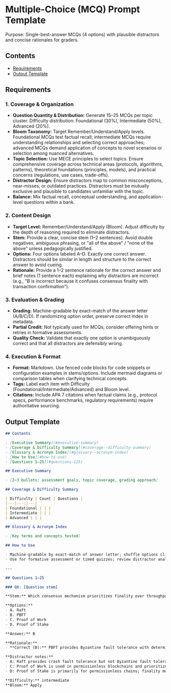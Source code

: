 # Multiple-Choice (MCQ) Prompt Template

Purpose: Single-best-answer MCQs (4 options) with plausible distractors and concise rationales for graders.

## Contents

- [Requirements](#requirements)
- [Output Template](#output-template)

## Requirements

### 1. Coverage & Organization

- **Question Quantity & Distribution:** Generate 15–25 MCQs per topic cluster. Difficulty distribution: Foundational (30%), Intermediate (50%), Advanced (20%).
- **Bloom Taxonomy:** Target Remember/Understand/Apply levels. Foundational MCQs test factual recall; intermediate MCQs require understanding relationships and selecting correct approaches; advanced MCQs demand application of concepts to novel scenarios or selection among nuanced alternatives.
- **Topic Selection:** Use MECE principles to select topics. Ensure comprehensive coverage across technical areas (protocols, algorithms, patterns), theoretical foundations (principles, models), and practical concerns (regulations, use cases, trade-offs).
- **Distractor Design:** Ensure distractors map to common misconceptions, near-misses, or outdated practices. Distractors must be mutually exclusive and plausible to candidates unfamiliar with the topic.
- **Balance:** Mix factual recall, conceptual understanding, and application-level questions within a bank.

### 2. Content Design

- **Target Level:** Remember/Understand/Apply (Bloom). Adjust difficulty by the depth of reasoning required to eliminate distractors.
- **Stem:** Provide a clear, concise stem (1–2 sentences). Avoid double negatives, ambiguous phrasing, or "all of the above" / "none of the above" unless pedagogically justified.
- **Options:** Four options labeled A–D. Exactly one correct answer. Distractors should be similar in length and structure to the correct answer to avoid cueing.
- **Rationale:** Provide a 1–2 sentence rationale for the correct answer and brief notes (1 sentence each) explaining why distractors are incorrect (e.g., "B is incorrect because it confuses consensus finality with transaction confirmation").

### 3. Evaluation & Grading

- **Grading:** Machine-gradable by exact-match of the answer letter (A/B/C/D). If randomizing option order, preserve correct index in metadata.
- **Partial Credit:** Not typically used for MCQs; consider offering hints or retries in formative assessments.
- **Quality Check:** Validate that exactly one option is unambiguously correct and that all distractors are defensibly wrong.

### 4. Execution & Format

- **Format:** Markdown. Use fenced code blocks for code snippets or configuration examples in stems/options. Include mermaid diagrams or comparison tables when clarifying technical concepts.
- **Tags:** Label each item with Difficulty (Foundational/Intermediate/Advanced) and Bloom level.
- **Citations:** Include APA 7 citations when factual claims (e.g., protocol specs, performance benchmarks, regulatory requirements) require authoritative sourcing.

## Output Template

```markdown
## Contents

- [Executive Summary](#executive-summary)
- [Coverage & Difficulty Summary](#coverage--difficulty-summary)
- [Glossary & Acronym Index](#glossary--acronym-index)
- [How to Use](#how-to-use)
- [Questions 1–25](#questions-125)

## Executive Summary

- [2–3 bullets: assessment goals, topic coverage, grading approach]

## Coverage & Difficulty Summary

| Difficulty | Count | Questions |
|---|---:|---|
| Foundational | | |
| Intermediate | | |
| Advanced | | |

## Glossary & Acronym Index

- [Key terms and concepts tested]

## How to Use

- Machine-gradable by exact-match of answer letter; shuffle options client-side to randomize
- Use for formative assessment or timed quizzes; review distractor analytics to identify misconceptions

---

## Questions 1–25

### QX: [Question stem]

**Stem:** Which consensus mechanism prioritizes finality over throughput in permissioned blockchains?

**Options:**
- A. Raft
- B. PBFT
- C. Proof of Work
- D. Proof of Stake

**Answer:** B

**Rationale:**
- **Correct (B):** PBFT provides Byzantine fault tolerance with deterministic finality, prioritizing safety over speed in permissioned settings.

**Distractor notes:**
- A: Raft provides crash fault tolerance but not Byzantine fault tolerance; suitable for non-adversarial environments.
- C: Proof of Work is used in permissionless blockchains and prioritizes decentralization over finality.
- D: Proof of Stake is primarily for permissionless chains; finality mechanisms vary by implementation.

**Difficulty:** intermediate  
**Bloom:** Apply
```
